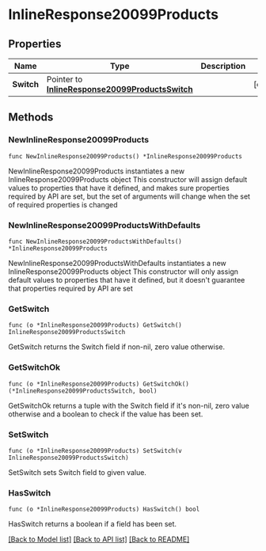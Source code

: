 # InlineResponse20099Products

## Properties

Name | Type | Description | Notes
------------ | ------------- | ------------- | -------------
**Switch** | Pointer to [**InlineResponse20099ProductsSwitch**](InlineResponse20099ProductsSwitch.md) |  | [optional] 

## Methods

### NewInlineResponse20099Products

`func NewInlineResponse20099Products() *InlineResponse20099Products`

NewInlineResponse20099Products instantiates a new InlineResponse20099Products object
This constructor will assign default values to properties that have it defined,
and makes sure properties required by API are set, but the set of arguments
will change when the set of required properties is changed

### NewInlineResponse20099ProductsWithDefaults

`func NewInlineResponse20099ProductsWithDefaults() *InlineResponse20099Products`

NewInlineResponse20099ProductsWithDefaults instantiates a new InlineResponse20099Products object
This constructor will only assign default values to properties that have it defined,
but it doesn't guarantee that properties required by API are set

### GetSwitch

`func (o *InlineResponse20099Products) GetSwitch() InlineResponse20099ProductsSwitch`

GetSwitch returns the Switch field if non-nil, zero value otherwise.

### GetSwitchOk

`func (o *InlineResponse20099Products) GetSwitchOk() (*InlineResponse20099ProductsSwitch, bool)`

GetSwitchOk returns a tuple with the Switch field if it's non-nil, zero value otherwise
and a boolean to check if the value has been set.

### SetSwitch

`func (o *InlineResponse20099Products) SetSwitch(v InlineResponse20099ProductsSwitch)`

SetSwitch sets Switch field to given value.

### HasSwitch

`func (o *InlineResponse20099Products) HasSwitch() bool`

HasSwitch returns a boolean if a field has been set.


[[Back to Model list]](../README.md#documentation-for-models) [[Back to API list]](../README.md#documentation-for-api-endpoints) [[Back to README]](../README.md)


